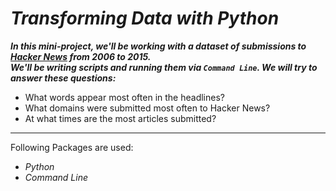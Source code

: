 # *Transforming Data with Python*

***In this mini-project, we'll be working with a dataset of submissions to [Hacker News](https://news.ycombinator.com/) from 2006 to 2015.<br>We'll be writing scripts and running them via `Command Line`. We will try to answer these questions:***

- What words appear most often in the headlines?
- What domains were submitted most often to Hacker News?
- At what times are the most articles submitted?

--- 

Following Packages are used:

- *Python*
- *Command Line*

